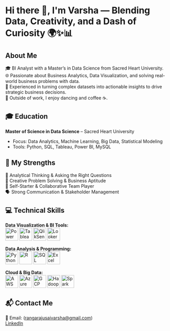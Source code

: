 

# Hi there 👋, I'm Varsha — Blending Data, Creativity, and a Dash of Curiosity 🌍✨📊

## About Me
🎓 BI Analyst with a Master’s in Data Science from Sacred Heart University.  
🌐 Passionate about Business Analytics, Data Visualization, and solving real-world business problems with data.  
💼 Experienced in turning complex datasets into actionable insights to drive strategic business decisions.  
💃 Outside of work, I enjoy dancing and coffee ☕.  

## 🎓 Education
**Master of Science in Data Science** – Sacred Heart University  
- Focus: Data Analytics, Machine Learning, Big Data, Statistical Modeling  
- Tools: Python, SQL, Tableau, Power BI, MySQL  

## 🚀 My Strengths
🤔 Analytical Thinking & Asking the Right Questions  
🎨 Creative Problem Solving & Business Aptitude  
🌟 Self-Starter & Collaborative Team Player  
🗣 Strong Communication & Stakeholder Management  

## 💻 Technical Skills


**Data Visualization & BI Tools:**  
<img src="https://raw.githubusercontent.com/varsharangaraju/assets/main/powerbi.png" alt="Power BI" width="40" height="40"/>
<img src="https://raw.githubusercontent.com/varsharangaraju/assets/main/tableau.png" alt="Tableau" width="40" height="40"/>
<img src="https://raw.githubusercontent.com/varsharangaraju/assets/main/qliksense.png" alt="QlikSense" width="40" height="40"/>
<img src="https://raw.githubusercontent.com/varsharangaraju/assets/main/looker.png" alt="Looker" width="40" height="40"/>


**Data Analysis & Programming:**  
<img src="https://cdn.jsdelivr.net/gh/devicons/devicon/icons/python/python-original.svg" alt="Python" width="40" height="40"/>
<img src="https://cdn.jsdelivr.net/gh/devicons/devicon/icons/r/r-original.svg" alt="R" width="40" height="40"/>
<img src="https://cdn.jsdelivr.net/gh/devicons/devicon/icons/mysql/mysql-original.svg" alt="SQL" width="40" height="40"/>
<img src="https://cdn.jsdelivr.net/gh/devicons/devicon/icons/excel/excel-original.svg" alt="Excel" width="40" height="40"/>

**Cloud & Big Data:**  
<img src="https://cdn.jsdelivr.net/gh/devicons/devicon/icons/amazonwebservices/amazonwebservices-original.svg" alt="AWS" width="40" height="40"/>
<img src="https://cdn.jsdelivr.net/gh/devicons/devicon/icons/azure/azure-original.svg" alt="Azure" width="40" height="40"/>
<img src="https://cdn.jsdelivr.net/gh/devicons/devicon/icons/google/google-original.svg" alt="GCP" width="40" height="40"/>
<img src="https://cdn.jsdelivr.net/gh/devicons/devicon/icons/hadoop/hadoop-original.svg" alt="Hadoop" width="40" height="40"/>
<img src="https://cdn.jsdelivr.net/gh/devicons/devicon/icons/spark/spark-original.svg" alt="Spark" width="40" height="40"/>

## 📬 Contact Me
📧 Email: (rangarajusaivarsha@gmail.com)  
[LinkedIn](https://www.linkedin.com/in/varsharangaraju)  

